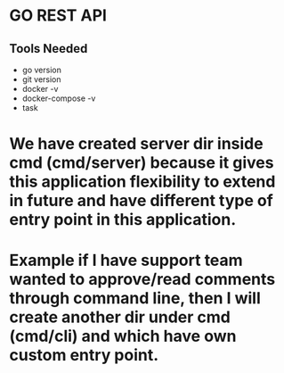GO REST API 
==============================

## Tools Needed

* go version
* git version
* docker -v
* docker-compose -v
* task


# We have created server dir inside cmd (cmd/server) because it gives this application flexibility to extend in future and have different type of entry point in this application.

# Example if I have support team wanted to approve/read comments through command line, then I will create another dir under cmd (cmd/cli) and which have own custom entry point.




